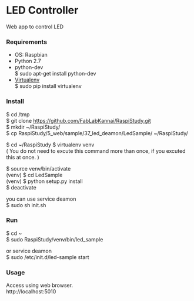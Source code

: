 LED Controller
===============

Web app to control LED <br>

### Requirements
- OS: Raspbian <br>
- Python 2.7 <br>
- python-dev <br>
$ sudo apt-get install python-dev <br>
- [Virtualenv](https://virtualenv.readthedocs.org/en/latest/) <br>
$ sudo pip install virtualenv <br>

### Install
$ cd /tmp<br>
$ git clone https://github.com/FabLabKannai/RaspiStudy.git <br>
$ mkdir ~/RaspiStudy/ <br>
$ cp RaspiStudy/5_web/sample/37_led_deamon/LedSample/ ~/RaspiStudy/ <br>

$ cd ~/RaspiStudy
$ virtualenv venv <br>
( You do not need to excute this command more than once, if you excuted this at once. ) <br>

$ source venv/bin/activate <br>
(venv) $ cd LedSample <br>
(venv) $ python setup.py install <br>
$ deactivate <br>

you can use service deamon <br>
$ sudo sh init.sh <br>

### Run
$ cd ~<br>
$ sudo RaspiStudy/venv/bin/led_sample <br>

or service deamon <br>
$ sudo /etc/init.d/led-sample start <br>

### Usage
Access using web browser. <br>
http://localhost:5010 <br>
